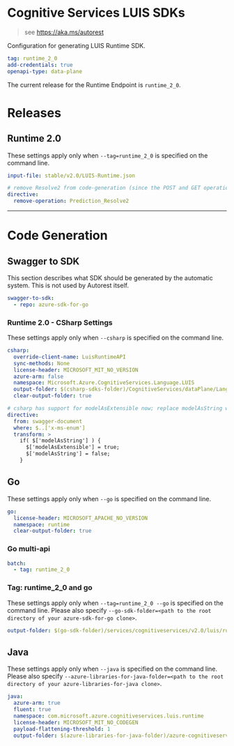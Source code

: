# Cognitive Services LUIS SDKs

> see https://aka.ms/autorest

Configuration for generating LUIS Runtime SDK.

``` yaml
tag: runtime_2_0
add-credentials: true
openapi-type: data-plane
```

The current release for the Runtime Endpoint is `runtime_2_0`.

# Releases

## Runtime 2.0
These settings apply only when `--tag=runtime_2_0` is specified on the command line.

``` yaml $(tag) == 'runtime_2_0'
input-file: stable/v2.0/LUIS-Runtime.json

# remove Resolve2 from code-generation (since the POST and GET operations are functionally identical)
directive:
  remove-operation: Prediction_Resolve2
```

---
# Code Generation


## Swagger to SDK

This section describes what SDK should be generated by the automatic system.
This is not used by Autorest itself.

``` yaml $(swagger-to-sdk)
swagger-to-sdk:
  - repo: azure-sdk-for-go
```

### Runtime 2.0 - CSharp Settings
These settings apply only when `--csharp` is specified on the command line.
``` yaml $(csharp)
csharp:
  override-client-name: LuisRuntimeAPI
  sync-methods: None
  license-header: MICROSOFT_MIT_NO_VERSION
  azure-arm: false
  namespace: Microsoft.Azure.CognitiveServices.Language.LUIS
  output-folder: $(csharp-sdks-folder)/CognitiveServices/dataPlane/Language/LUIS/Runtime/Generated
  clear-output-folder: true

# csharp has support for modelAsExtensible now; replace modelAsString with that.
directive:
  from: swagger-document
  where: $..['x-ms-enum']
  transform: >
    if( $['modelAsString'] ) {
      $['modelAsExtensible'] = true;
      $['modelAsString'] = false;
    }
```

## Go

These settings apply only when `--go` is specified on the command line.

``` yaml $(go)
go:
  license-header: MICROSOFT_APACHE_NO_VERSION
  namespace: runtime
  clear-output-folder: true
```

### Go multi-api

``` yaml $(go) && $(multiapi)
batch:
  - tag: runtime_2_0
```

### Tag: runtime_2_0 and go

These settings apply only when `--tag=runtime_2_0 --go` is specified on the command line.
Please also specify `--go-sdk-folder=<path to the root directory of your azure-sdk-for-go clone>`.

``` yaml $(tag) == 'runtime_2_0' && $(go)
output-folder: $(go-sdk-folder)/services/cognitiveservices/v2.0/luis/runtime
```


## Java

These settings apply only when `--java` is specified on the command line.
Please also specify `--azure-libraries-for-java-folder=<path to the root directory of your azure-libraries-for-java clone>`.

``` yaml $(java)
java:
  azure-arm: true
  fluent: true
  namespace: com.microsoft.azure.cognitiveservices.luis.runtime
  license-header: MICROSOFT_MIT_NO_CODEGEN
  payload-flattening-threshold: 1
  output-folder: $(azure-libraries-for-java-folder)/azure-cognitiveservices/luis/runtime
```
